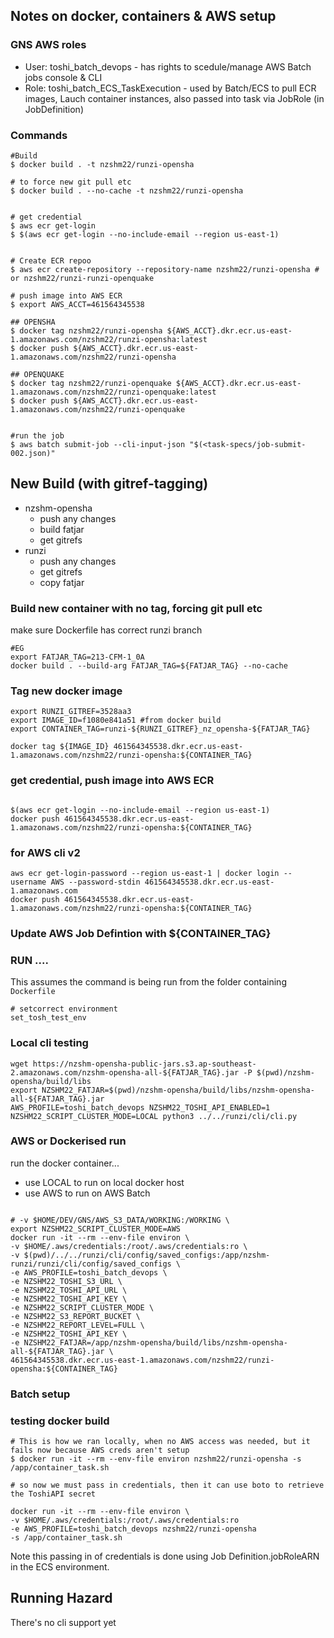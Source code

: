 ## Notes on docker, containers & AWS setup


### GNS AWS roles

 - User: toshi_batch_devops - has rights to scedule/manage AWS Batch jobs console & CLI
 - Role: toshi_batch_ECS_TaskExecution - used by Batch/ECS to pull ECR images, Lauch container instances, also passed into task via JobRole (in JobDefinition)

### Commands

```
#Build
$ docker build . -t nzshm22/runzi-opensha 

# to force new git pull etc
$ docker build . --no-cache -t nzshm22/runzi-opensha


# get credential
$ aws ecr get-login
$ $(aws ecr get-login --no-include-email --region us-east-1)


# Create ECR repoo
$ aws ecr create-repository --repository-name nzshm22/runzi-opensha # or nzshm22/runzi-runzi-openquake

# push image into AWS ECR
$ export AWS_ACCT=461564345538

## OPENSHA
$ docker tag nzshm22/runzi-opensha ${AWS_ACCT}.dkr.ecr.us-east-1.amazonaws.com/nzshm22/runzi-opensha:latest
$ docker push ${AWS_ACCT}.dkr.ecr.us-east-1.amazonaws.com/nzshm22/runzi-opensha

## OPENQUAKE
$ docker tag nzshm22/runzi-openquake ${AWS_ACCT}.dkr.ecr.us-east-1.amazonaws.com/nzshm22/runzi-openquake:latest
$ docker push ${AWS_ACCT}.dkr.ecr.us-east-1.amazonaws.com/nzshm22/runzi-openquake


#run the job
$ aws batch submit-job --cli-input-json "$(<task-specs/job-submit-002.json)"
```

## New Build (with gitref-tagging)

 - nzshm-opensha
    - push any changes
    - build fatjar
    - get gitrefs
 - runzi
    - push any changes
    - get gitrefs
    - copy fatjar


### Build new container with no tag, forcing git pull etc
make sure Dockerfile has correct runzi branch


```
#EG
export FATJAR_TAG=213-CFM-1_0A
docker build . --build-arg FATJAR_TAG=${FATJAR_TAG} --no-cache
```

### Tag new docker image

```
export RUNZI_GITREF=3528aa3
export IMAGE_ID=f1080e841a51 #from docker build
export CONTAINER_TAG=runzi-${RUNZI_GITREF}_nz_opensha-${FATJAR_TAG}

docker tag ${IMAGE_ID} 461564345538.dkr.ecr.us-east-1.amazonaws.com/nzshm22/runzi-opensha:${CONTAINER_TAG}
```

### get credential, push image into AWS ECR

```

$(aws ecr get-login --no-include-email --region us-east-1)
docker push 461564345538.dkr.ecr.us-east-1.amazonaws.com/nzshm22/runzi-opensha:${CONTAINER_TAG}

```

### for AWS cli v2
```
aws ecr get-login-password --region us-east-1 | docker login --username AWS --password-stdin 461564345538.dkr.ecr.us-east-1.amazonaws.com
docker push 461564345538.dkr.ecr.us-east-1.amazonaws.com/nzshm22/runzi-opensha:${CONTAINER_TAG}

```

### Update AWS Job Defintion with ${CONTAINER_TAG}


### RUN ....

This assumes the command is being run from the folder containing `Dockerfile`

```
# setcorrect environment
set_tosh_test_env
```

### Local cli testing

```
wget https://nzshm-opensha-public-jars.s3.ap-southeast-2.amazonaws.com/nzshm-opensha-all-${FATJAR_TAG}.jar -P $(pwd)/nzshm-opensha/build/libs
export NZSHM22_FATJAR=$(pwd)/nzshm-opensha/build/libs/nzshm-opensha-all-${FATJAR_TAG}.jar
AWS_PROFILE=toshi_batch_devops NZSHM22_TOSHI_API_ENABLED=1 NZSHM22_SCRIPT_CLUSTER_MODE=LOCAL python3 ../../runzi/cli/cli.py
```

### AWS or Dockerised run

run the docker container...
 - use LOCAL to run on local docker host
 - use AWS to run on AWS Batch

```

# -v $HOME/DEV/GNS/AWS_S3_DATA/WORKING:/WORKING \
export NZSHM22_SCRIPT_CLUSTER_MODE=AWS
docker run -it --rm --env-file environ \
-v $HOME/.aws/credentials:/root/.aws/credentials:ro \
-v $(pwd)/../../runzi/cli/config/saved_configs:/app/nzshm-runzi/runzi/cli/config/saved_configs \
-e AWS_PROFILE=toshi_batch_devops \
-e NZSHM22_TOSHI_S3_URL \
-e NZSHM22_TOSHI_API_URL \
-e NZSHM22_TOSHI_API_KEY \
-e NZSHM22_SCRIPT_CLUSTER_MODE \
-e NZSHM22_S3_REPORT_BUCKET \
-e NZSHM22_REPORT_LEVEL=FULL \
-e NZSHM22_TOSHI_API_KEY \
-e NZSHM22_FATJAR=/app/nzshm-opensha/build/libs/nzshm-opensha-all-${FATJAR_TAG}.jar \
461564345538.dkr.ecr.us-east-1.amazonaws.com/nzshm22/runzi-opensha:${CONTAINER_TAG}
```

### Batch setup


### testing docker build

```
# This is how we ran locally, when no AWS access was needed, but it fails now because AWS creds aren't setup
$ docker run -it --rm --env-file environ nzshm22/runzi-opensha -s /app/container_task.sh

# so now we must pass in credentials, then it can use boto to retrieve the ToshiAPI secret

docker run -it --rm --env-file environ \
-v $HOME/.aws/credentials:/root/.aws/credentials:ro
-e AWS_PROFILE=toshi_batch_devops nzshm22/runzi-opensha
-s /app/container_task.sh
```



Note this passing in of credentials is done using Job Definition.jobRoleARN in the ECS environment.


## Running Hazard

There's no cli support yet